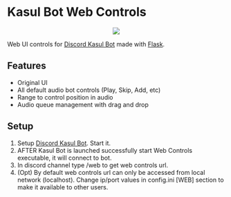 # Kasul Bot Web Controls
<p align="center">
  <img src="https://user-images.githubusercontent.com/35566242/148439818-b2289f0f-e5e4-49a9-8d51-6a6036f515ca.png" />
</p>

Web UI controls for [Discord Kasul Bot](https://github.com/Vansh0t/Kasul-Bot) made with [Flask](https://flask.palletsprojects.com).

## Features
- Original UI
- All default audio bot controls (Play, Skip, Add, etc)
- Range to control position in audio
- Audio queue management with drag and drop

## Setup
1. Setup [Discord Kasul Bot](https://github.com/Vansh0t/Kasul-Bot). Start it.
2. AFTER Kasul Bot is launched successfully start Web Controls executable, it will connect to bot.
3. In discord channel type /web to get web controls url.
4. (Opt) By default web controls url can only be accessed from local network (localhost). Change ip/port values in config.ini [WEB] section to make it available to other users.
